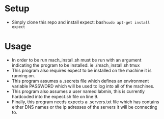 # Setup
* Simply clone this repo and install expect: bash`sudo apt-get install expect`
# Usage
* In order to be run mach_install.sh must be run with an argument indicating the program to be installed. ie ./mach_install.sh tmux
* This program also requires expect to be installed on the machine it is running on.
* This program assumes a .secrets file which defines an environment variable PASSWORD which will be used to log into all of the machines.
* This program also assumes a user named labmin, this is currently hardcoded into the expect.sh file on line 9.
* Finally, this program needs expects a .servers.txt file which has contains either DNS names or the ip adresses of the servers it will be connecting to.
